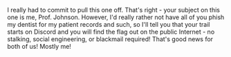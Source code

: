 I really had to commit to pull this one off. That's right - your subject on this one is me, Prof. Johnson. However, I'd really rather not have all of you phish my dentist for my patient records and such, so I'll tell you that your trail starts on Discord and you will find the flag out on the public Internet - no stalking, social engineering, or blackmail required! That's good news for both of us! Mostly me!
